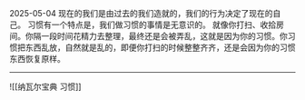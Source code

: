 
2025-05-04
现在的我们是由过去的我们造就的，我们的行为决定了现在的自己。
习惯有一个特点是，我们做习惯的事情是无意识的。
就像你打扫、收拾房间。你隔一段时间花精力去整理，最终还是会被弄乱，这就是因为你的习惯。你习惯把东西乱放，自然就是乱的，即便你打扫的时候整整齐齐，还是会因为你的习惯东西恢复原样。

---

![[纳瓦尔宝典 习惯]]


